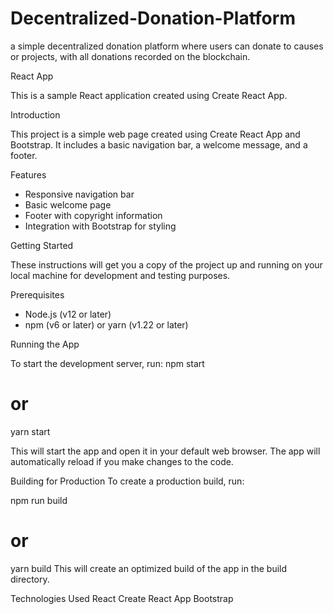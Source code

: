 # Decentralized-Donation-Platform
a simple decentralized donation platform where users can donate to causes or projects, with all donations recorded on the blockchain.

React App

This is a sample React application created using Create React App.

Introduction

This project is a simple web page created using Create React App and Bootstrap. It includes a basic navigation bar, a welcome message, and a footer.

Features

- Responsive navigation bar
- Basic welcome page
- Footer with copyright information
- Integration with Bootstrap for styling

Getting Started

These instructions will get you a copy of the project up and running on your local machine for development and testing purposes.

Prerequisites

- Node.js (v12 or later)
- npm (v6 or later) or yarn (v1.22 or later)

Running the App

To start the development server, run:
npm start
# or
yarn start

This will start the app and open it in your default web browser. The app will automatically reload if you make changes to the code.

Building for Production
To create a production build, run:

npm run build
# or
yarn build
This will create an optimized build of the app in the build directory.

Technologies Used
React
Create React App
Bootstrap

